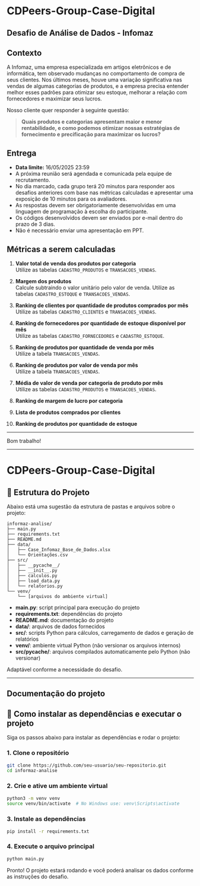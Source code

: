 # CDPeers-Group-Case-Digital

## Desafio de Análise de Dados - Infomaz

## Contexto

A Infomaz, uma empresa especializada em artigos eletrônicos e de informática, tem observado mudanças no comportamento de compra de seus clientes. Nos últimos meses, houve uma variação significativa nas vendas de algumas categorias de produtos, e a empresa precisa entender melhor esses padrões para otimizar seu estoque, melhorar a relação com fornecedores e maximizar seus lucros.

Nosso cliente quer responder à seguinte questão:

> **Quais produtos e categorias apresentam maior e menor rentabilidade, e como podemos otimizar nossas estratégias de fornecimento e precificação para maximizar os lucros?**

## Entrega

- **Data limite:** 16/05/2025 23:59
- A próxima reunião será agendada e comunicada pela equipe de recrutamento.
- No dia marcado, cada grupo terá 20 minutos para responder aos desafios anteriores com base nas métricas calculadas e apresentar uma exposição de 10 minutos para os avaliadores.
- As respostas devem ser obrigatoriamente desenvolvidas em uma linguagem de programação à escolha do participante.
- Os códigos desenvolvidos devem ser enviados por e-mail dentro do prazo de 3 dias.
- Não é necessário enviar uma apresentação em PPT.

## Métricas a serem calculadas

1. **Valor total de venda dos produtos por categoria**  
    Utilize as tabelas `CADASTRO_PRODUTOS` e `TRANSACOES_VENDAS`.

2. **Margem dos produtos**  
    Calcule subtraindo o valor unitário pelo valor de venda. Utilize as tabelas `CADASTRO_ESTOQUE` e `TRANSACOES_VENDAS`.

3. **Ranking de clientes por quantidade de produtos comprados por mês**  
    Utilize as tabelas `CADASTRO_CLIENTES` e `TRANSACOES_VENDAS`.

4. **Ranking de fornecedores por quantidade de estoque disponível por mês**  
    Utilize as tabelas `CADASTRO_FORNECEDORES` e `CADASTRO_ESTOQUE`.

5. **Ranking de produtos por quantidade de venda por mês**  
    Utilize a tabela `TRANSACOES_VENDAS`.

6. **Ranking de produtos por valor de venda por mês**  
    Utilize a tabela `TRANSACOES_VENDAS`.

7. **Média de valor de venda por categoria de produto por mês**  
    Utilize as tabelas `CADASTRO_PRODUTOS` e `TRANSACOES_VENDAS`.

8. **Ranking de margem de lucro por categoria**

9. **Lista de produtos comprados por clientes**

10. **Ranking de produtos por quantidade de estoque**

---

Bom trabalho!

---


# CDPeers-Group-Case-Digital

## 📁 Estrutura do Projeto

Abaixo está uma sugestão da estrutura de pastas e arquivos sobre o projeto:

```
informaz-analise/
├── main.py
├── requirements.txt
├── README.md
├── data/
│   ├── Case_Infomaz_Base_de_Dados.xlsx
│   └── Orientações.csv
├── src/
│   ├── __pycache__/
│   ├── __init__.py
│   ├── calculos.py
│   ├── load_data.py
│   └── relatorios.py
└── venv/
    └── [arquivos do ambiente virtual]
```

- **main.py**: script principal para execução do projeto
- **requirements.txt**: dependências do projeto
- **README.md**: documentação do projeto
- **data/**: arquivos de dados fornecidos
- **src/**: scripts Python para cálculos, carregamento de dados e geração de relatórios
- **venv/**: ambiente virtual Python (não versionar os arquivos internos)
- **src/__pycache__/**: arquivos compilados automaticamente pelo Python (não versionar)

Adaptável conforme a necessidade do desafio.

---

## Documentação do projeto

## 🚀 Como instalar as dependências e executar o projeto

Siga os passos abaixo para instalar as dependências e rodar o projeto:

### 1. Clone o repositório

```bash
git clone https://github.com/seu-usuario/seu-repositorio.git
cd informaz-analise
```

### 2. Crie e ative um ambiente virtual

```bash
python3 -m venv venv
source venv/bin/activate  # No Windows use: venv\Scripts\activate
```

### 3. Instale as dependências

```bash
pip install -r requirements.txt
```

### 4. Execute o arquivo principal

```bash
python main.py
```

Pronto! O projeto estará rodando e você poderá analisar os dados conforme as instruções do desafio.
